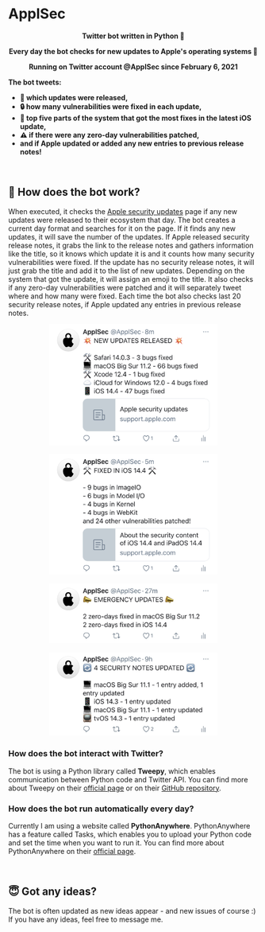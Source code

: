 # ApplSec
<p align="center"><b>Twitter bot written in Python 🐍</b></p>
<p align="center"><b>Every day the bot checks for new updates to Apple's operating systems 🔐</b></p>
<p align="center"><b>Running on Twitter account @ApplSec since February 6, 2021</b></p>

<b>The bot tweets:
* 🔄 which updates were released,
* 🔒 how many vulnerabilities were fixed in each update,
* 💉 top five parts of the system that got the most fixes in the latest iOS update,
* ⚠️ if there were any zero-day vulnerabilities patched,
* and if Apple updated or added any new entries to previous release notes!
</b>
<br>


## 🤖 How does the bot work?
When executed, it checks the [Apple security updates](https://support.apple.com/en-us/HT201222) page if any new updates were released to their ecosystem that day. The bot creates a current day format and searches for it on the page. If it finds any new updates, it will save the number of the updates. If Apple released security release notes, it grabs the link to the release notes and gathers information like the title, so it knows which update it is and it counts how many security vulnerabilities were fixed. If the update has no security release notes, it will just grab the title and add it to the list of new updates. Depending on the system that got the update, it will assign an emoji to the title. It also checks if any zero-day vulnerabilities were patched and it will separately tweet where and how many were fixed. Each time the bot also checks last 20 security release notes, if Apple updated any entries in previous release notes.

<p align="center"><img src="images/image1.jpg" width=340></p>
<p align="center"><img src="images/image2.jpg" width=340></p>
<p align="center"><img src="images/image3.jpg" width=340></p>
<p align="center"><img src="images/image4.jpg" width=340></p>


### How does the bot interact with Twitter?
The bot is using a Python library called __Tweepy__, which enables communication between Python code and Twitter API. You can find more about Tweepy on their [official page](https://www.tweepy.org/) or on their [GitHub repository](https://github.com/tweepy/tweepy).


### How does the bot run automatically every day?
Currently I am using a website called __PythonAnywhere__. PythonAnywhere has a feature called Tasks, which enables you to upload your Python code and set the time when you want to run it. You can find more about PythonAnywhere on their [official page](https://www.pythonanywhere.com/).

<br>

## 😇 Got any ideas?
The bot is often updated as new ideas appear - and new issues of course :) If you have any ideas, feel free to message me.
